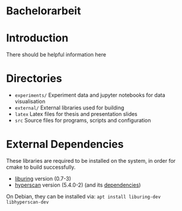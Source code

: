 # Bachelorarbeit

# Introduction
There should be helpful information here

# Directories
- `experiments/` Experiment data and jupyter notebooks for data visualisation
- `external/` External libraries used for building
- `latex` Latex files for thesis and presentation slides
- `src` Source files for programs, scripts and configuration

# External Dependencies
These libraries are required to be installed on the system, in order for cmake to build
successfully. 
- [liburing](https://github.com/axboe/liburing) version (0.7-3)
- [hyperscan](https://github.com/intel/hyperscan) version (5.4.0-2) (and its [dependencies](https://intel.github.io/hyperscan/dev-reference/getting_started.html#)) 

On Debian, they can be installed via: `apt install liburing-dev libhyperscan-dev` 

